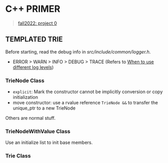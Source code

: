 # C++ PRIMER

> [fall2022: project 0](https://15445.courses.cs.cmu.edu/fall2022/project0/)

## TEMPLATED TRIE

Before starting, read the debug info in *src/include/common/logger.h*.
* ERROR > WARN > INFO > DEBUG > TRACE (Refers to
  [When to use different log levels](https://stackoverflow.com/questions/2031163/when-to-use-the-different-log-levels))

### TrieNode Class

* `explicit`: Mark the constructor cannot be implicitly conversion or copy
  initialization
* move constructor: use a rvalue reference `TrieNode &&` to transfer the
  unique_ptr to a new TrieNode

Others are normal stuff.

### TrieNodeWithValue Class

Use an initialize list to init base members.

### Trie Class
